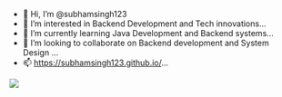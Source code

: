 - 👋 Hi, I’m @subhamsingh123
- 👀 I’m interested in Backend Development and Tech innovations...
- 🌱 I’m currently learning Java Development and Backend systems...
- 💞️ I’m looking to collaborate on Backend development and System Design ...
- 📫 https://subhamsingh123.github.io/...


<!---
subhamsingh123/subhamsingh123 is a ✨ special ✨ repository because its `README.md` (this file) appears on your GitHub profile.
You can click the Preview link to take a look at your changes.
--->

![](https://leetcard.jacoblin.cool/alexus78?width=500&height=500)

